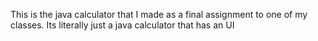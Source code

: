 This is the java calculator that I made as a final assignment to one of my classes. Its literally just a java calculator that has an UI
